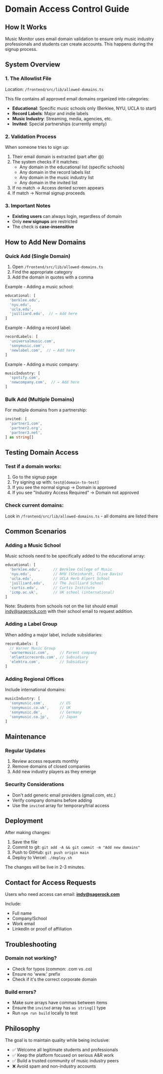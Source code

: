 # Domain Access Control Guide

## How It Works

Music Monitor uses email domain validation to ensure only music industry professionals and students can create accounts. This happens during the signup process.

## System Overview

### 1. The Allowlist File
Location: `/frontend/src/lib/allowed-domains.ts`

This file contains all approved email domains organized into categories:
- **Educational**: Specific music schools only (Berklee, NYU, UCLA to start)
- **Record Labels**: Major and indie labels
- **Music Industry**: Streaming, media, agencies, etc.
- **Invited**: Special partnerships (currently empty)

### 2. Validation Process
When someone tries to sign up:
1. Their email domain is extracted (part after @)
2. The system checks if it matches:
   - Any domain in the educational list (specific schools)
   - Any domain in the record labels list
   - Any domain in the music industry list
   - Any domain in the invited list
3. If no match → Access denied screen appears
4. If match → Normal signup proceeds

### 3. Important Notes
- **Existing users** can always login, regardless of domain
- Only **new signups** are restricted
- The check is **case-insensitive**

## How to Add New Domains

### Quick Add (Single Domain)

1. Open `/frontend/src/lib/allowed-domains.ts`
2. Find the appropriate category
3. Add the domain in quotes with a comma

Example - Adding a music school:
```typescript
educational: [
  'berklee.edu',
  'nyu.edu',
  'ucla.edu',
  'juilliard.edu',  // ← Add here
]
```

Example - Adding a record label:
```typescript
recordLabels: [
  'universalmusic.com',
  'sonymusic.com',
  'newlabel.com',  // ← Add here
]
```

Example - Adding a music company:
```typescript
musicIndustry: [
  'spotify.com',
  'newcompany.com',  // ← Add here
]
```

### Bulk Add (Multiple Domains)

For multiple domains from a partnership:
```typescript
invited: [
  'partner1.com',
  'partner2.org',
  'partner3.net',
] as string[]
```

## Testing Domain Access

### Test if a domain works:
1. Go to the signup page
2. Try signing up with: `test@[domain-to-test]`
3. If you see the normal signup → Domain is approved
4. If you see "Industry Access Required" → Domain not approved

### Check current domains:
Look in `/frontend/src/lib/allowed-domains.ts` - all domains are listed there

## Common Scenarios

### Adding a Music School
Music schools need to be specifically added to the educational array:
```typescript
educational: [
  'berklee.edu',      // Berklee College of Music
  'nyu.edu',          // NYU (Steinhardt, Clive Davis)
  'ucla.edu',         // UCLA Herb Alpert School
  'juilliard.edu',    // The Juilliard School
  'curtis.edu',       // Curtis Institute
  'icmp.ac.uk',       // UK school (international)
]
```

Note: Students from schools not on the list should email indy@sagerock.com with their school email to request addition.

### Adding a Label Group
When adding a major label, include subsidiaries:
```typescript
recordLabels: [
  // Warner Music Group
  'warnermusic.com',     // Parent company
  'atlanticrecords.com', // Subsidiary
  'elektra.com',         // Subsidiary
]
```

### Adding Regional Offices
Include international domains:
```typescript
musicIndustry: [
  'sonymusic.com',       // US
  'sonymusic.co.uk',     // UK
  'sonymusic.de',        // Germany
  'sonymusic.co.jp',     // Japan
]
```

## Maintenance

### Regular Updates
1. Review access requests monthly
2. Remove domains of closed companies
3. Add new industry players as they emerge

### Security Considerations
- Don't add generic email providers (gmail.com, etc.)
- Verify company domains before adding
- Use the `invited` array for temporary/trial access

## Deployment

After making changes:
1. Save the file
2. Commit to git: `git add -A && git commit -m "Add new domains"`
3. Push to GitHub: `git push origin main`
4. Deploy to Vercel: `./deploy.sh`

The changes will be live in 2-3 minutes.

## Contact for Access Requests

Users who need access can email: **indy@sagerock.com**

Include:
- Full name
- Company/School
- Work email
- LinkedIn or proof of affiliation

## Troubleshooting

### Domain not working?
- Check for typos (common: .com vs .co)
- Ensure no 'www.' prefix
- Check if it's the correct corporate domain

### Build errors?
- Make sure arrays have commas between items
- Ensure the `invited` array has `as string[]` type
- Run `npm run build` locally to test

## Philosophy

The goal is to maintain quality while being inclusive:
- ✅ Welcome all legitimate students and professionals
- ✅ Keep the platform focused on serious A&R work
- ✅ Build a trusted community of music industry peers
- ❌ Avoid spam and non-industry accounts